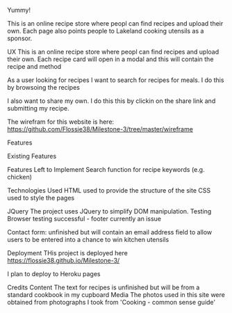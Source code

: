 Yummy!

This is an online recipe store where peopl can find recipes and upload their own.  Each page also points people to Lakeland cooking utensils as a sponsor.


UX
This is an online recipe store where peopl can find recipes and upload their own.  Each recipe card will open in a modal and this will contain the recipe and method 


As a user looking for recipes I want to search for recipes for meals.  I do this by browsoing the recipes

I also want to share my own.  I do this this by clickin on the share link and submitting my recipe.  

The wirefram for this website is here: https://github.com/Flossie38/Milestone-3/tree/master/wireframe

Features

Existing Features


Features Left to Implement
Search function for recipe keywords (e.g. chicken)

Technologies Used
HTML used to provide the structure of the site
CSS used to style the pages

JQuery
The project uses JQuery to simplify DOM manipulation.
Testing
Browser testing successful - footer currently an issue

Contact form:
unfinished but will contain an email address field to allow users to be entered into a chance to win kitchen utensils

Deployment
THis project is deployed here https://flossie38.github.io/Milestone-3/

I plan to deploy to Heroku pages

Credits
Content
The text for recipes is unfinished but will be from a standard cookbook in my  cupboard
Media
The photos used in this site were obtained from photographs I took from 'Cooking - common sense guide' 